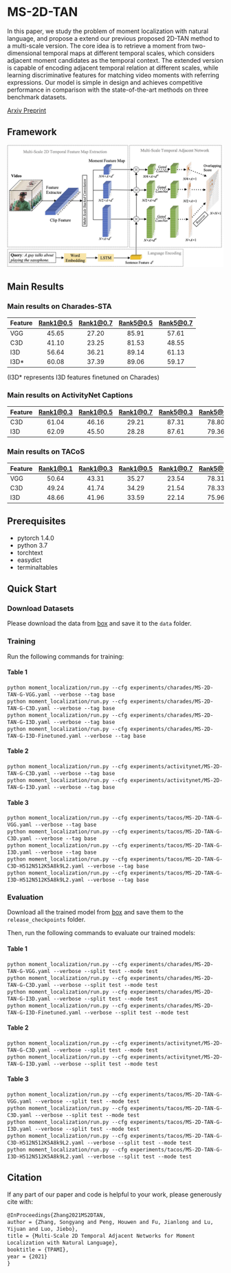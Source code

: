 # MS-2D-TAN

In  this  paper,  we  study  the  problem  of  moment  localization  with  natural  language,  and  propose  a  extend our previous proposed  2D-TAN method to a multi-scale version. 
The core idea is to retrieve a moment from two-dimensional temporal maps at different temporal scales, which considers adjacent moment candidates as the temporal context. 
The extended version is capable of encoding adjacent temporal relation at different scales, while learning discriminative features for matching video moments with referring expressions. 
Our model is  simple  in  design  and  achieves  competitive  performance in  comparison  with  the  state-of-the-art  methods  on  three benchmark datasets.


[Arxiv Preprint](https://arxiv.org/abs/2012.02646)

## Framework
![alt text](pipeline.jpg)

## Main Results

### Main results on Charades-STA 
| Feature | Rank1@0.5 | Rank1@0.7 | Rank5@0.5 | Rank5@0.7 |
| ---- |:-------------:| :-----:|:-----:|:-----:|
| VGG | 45.65 | 27.20 | 85.91 | 57.61 |
| C3D | 41.10 | 23.25 | 81.53 | 48.55 |
| I3D | 56.64 | 36.21 | 89.14 | 61.13 |
| I3D* | 60.08 | 37.39 | 89.06 | 59.17 |

(I3D* represents I3D features finetuned on Charades)



### Main results on ActivityNet Captions 
| Feature | Rank1@0.3 | Rank1@0.5 | Rank1@0.7 | Rank5@0.3 | Rank5@0.5 | Rank5@0.7 |
| ---- |:-------------:| :-----:|:-----:|:-----:|:-----:|:-----:|
| C3D | 61.04  | 46.16  | 29.21  | 87.31  | 78.80  | 60.85 |
| I3D | 62.09  | 45.50  | 28.28  | 87.61  | 79.36  | 61.70 |

### Main results on TACoS
| Feature | Rank1@0.1 | Rank1@0.3 | Rank1@0.5 | Rank1@0.7 | Rank5@0.1 | Rank5@0.3 | Rank5@0.5 | Rank5@0.7 |
| ---- |:-------------:| :-----:|:-----:|:-----:|:-----:|:-----:|:-----:|:-----:|
| VGG | 50.64  | 43.31  | 35.27  | 23.54  | 78.31  | 66.18  | 55.81  | 38.09 |
| C3D | 49.24  | 41.74  | 34.29  | 21.54  | 78.33  | 67.01  | 56.76  | 36.84 |
| I3D | 48.66  | 41.96  | 33.59  | 22.14  | 75.96  | 64.93  | 53.44  | 36.12 |

## Prerequisites
- pytorch 1.4.0
- python 3.7
- torchtext
- easydict
- terminaltables


## Quick Start

### Download Datasets

Please download the data from [box](https://rochester.box.com/s/swu6rlqcdlebvwml8dyescmi7ra0owc5) and save it to the `data` folder. 

### Training
Run the following commands for training:
#### Table 1
```
python moment_localization/run.py --cfg experiments/charades/MS-2D-TAN-G-VGG.yaml --verbose --tag base
python moment_localization/run.py --cfg experiments/charades/MS-2D-TAN-G-C3D.yaml --verbose --tag base
python moment_localization/run.py --cfg experiments/charades/MS-2D-TAN-G-I3D.yaml --verbose --tag base
python moment_localization/run.py --cfg experiments/charades/MS-2D-TAN-G-I3D-Finetuned.yaml --verbose --tag base
```
#### Table 2
```
python moment_localization/run.py --cfg experiments/activitynet/MS-2D-TAN-G-C3D.yaml --verbose --tag base
python moment_localization/run.py --cfg experiments/activitynet/MS-2D-TAN-G-I3D.yaml --verbose --tag base
```
#### Table 3

```
python moment_localization/run.py --cfg experiments/tacos/MS-2D-TAN-G-VGG.yaml --verbose --tag base
python moment_localization/run.py --cfg experiments/tacos/MS-2D-TAN-G-C3D.yaml --verbose --tag base
python moment_localization/run.py --cfg experiments/tacos/MS-2D-TAN-G-I3D.yaml --verbose --tag base
python moment_localization/run.py --cfg experiments/tacos/MS-2D-TAN-G-C3D-H512N512K5A8k9L2.yaml --verbose --tag base
python moment_localization/run.py --cfg experiments/tacos/MS-2D-TAN-G-I3D-H512N512K5A8k9L2.yaml --verbose --tag base
```

### Evaluation

Download all the trained model from [box](https://rochester.box.com/s/pvfgay9e90cdvke5qpktewzl99g3l8o9) and save them to the `release_checkpoints` folder.

Then, run the following commands to evaluate our trained models:

#### Table 1
```
python moment_localization/run.py --cfg experiments/charades/MS-2D-TAN-G-VGG.yaml --verbose --split test --mode test
python moment_localization/run.py --cfg experiments/charades/MS-2D-TAN-G-C3D.yaml --verbose --split test --mode test
python moment_localization/run.py --cfg experiments/charades/MS-2D-TAN-G-I3D.yaml --verbose --split test --mode test
python moment_localization/run.py --cfg experiments/charades/MS-2D-TAN-G-I3D-Finetuned.yaml --verbose --split test --mode test
```

#### Table 2
```
python moment_localization/run.py --cfg experiments/activitynet/MS-2D-TAN-G-C3D.yaml --verbose --split test --mode test
python moment_localization/run.py --cfg experiments/activitynet/MS-2D-TAN-G-I3D.yaml --verbose --split test --mode test
```

#### Table 3
```
python moment_localization/run.py --cfg experiments/tacos/MS-2D-TAN-G-VGG.yaml --verbose --split test --mode test
python moment_localization/run.py --cfg experiments/tacos/MS-2D-TAN-G-C3D.yaml --verbose --split test --mode test
python moment_localization/run.py --cfg experiments/tacos/MS-2D-TAN-G-I3D.yaml --verbose --split test --mode test
python moment_localization/run.py --cfg experiments/tacos/MS-2D-TAN-G-C3D-H512N512K5A8k9L2.yaml --verbose --split test --mode test
python moment_localization/run.py --cfg experiments/tacos/MS-2D-TAN-G-I3D-H512N512K5A8k9L2.yaml --verbose --split test --mode test
```




## Citation
If any part of our paper and code is helpful to your work, please generously cite with:
```
@InProceedings{Zhang2021MS2DTAN,
author = {Zhang, Songyang and Peng, Houwen and Fu, Jianlong and Lu, Yijuan and Luo, Jiebo},
title = {Multi-Scale 2D Temporal Adjacent Networks for Moment Localization with Natural Language},
booktitle = {TPAMI},
year = {2021}
} 
```
